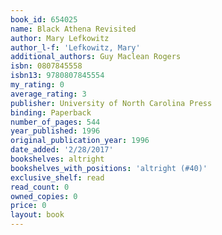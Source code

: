 ```yaml
---
book_id: 654025
name: Black Athena Revisited
author: Mary Lefkowitz
author_l-f: 'Lefkowitz, Mary'
additional_authors: Guy Maclean Rogers
isbn: 0807845558
isbn13: 9780807845554
my_rating: 0
average_rating: 3
publisher: University of North Carolina Press
binding: Paperback
number_of_pages: 544
year_published: 1996
original_publication_year: 1996
date_added: '2/28/2017'
bookshelves: altright
bookshelves_with_positions: 'altright (#40)'
exclusive_shelf: read
read_count: 0
owned_copies: 0
price: 0
layout: book
---
```

